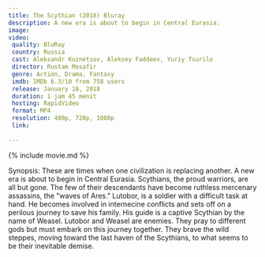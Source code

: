 ```yaml
---
title: The Scythian (2018) Bluray
description: A new era is about to begin in Central Eurasia.
image:
video:
 quality: BluRay
 country: Russia
 cast: Aleksandr Kuznetsov, Aleksey Faddeev, Yuriy Tsurilo
 director: Rustam Mosafir
 genre: Action, Drama, Fantasy
 imdb: IMDb 6.3/10 from 758 users
 release: January 18, 2018
 duration: 1 jam 45 menit
 hosting: RapidVideo
 format: MP4
 resolution: 480p, 720p, 1080p
 link:
 
---
```

{% include movie.md %}

Synopsis:
These are times when one civilization is replacing another. A new era is about to begin in Central Eurasia. Scythians, the proud warriors, are all but gone. The few of their descendants have become ruthless mercenary assassins, the "waves of Ares." Lutobor, is a soldier with a difficult task at hand. He becomes involved in internecine conflicts and sets off on a perilous journey to save his family. His guide is a captive Scythian by the name of Weasel. Lutobor and Weasel are enemies. They pray to different gods but must embark on this journey together. They brave the wild steppes, moving toward the last haven of the Scythians, to what seems to be their inevitable demise.

